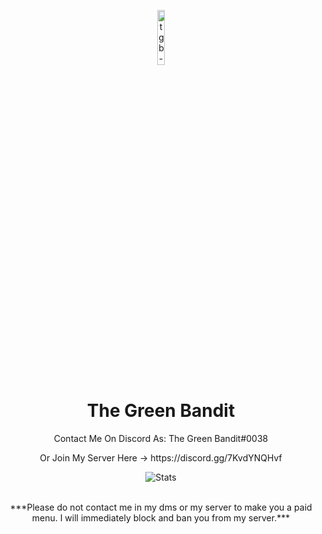 <p align="center">
<img src="https://cdn.discordapp.com/attachments/987884968791375932/1057751469044027443/D7B2B4B6-4CC7-41FA-883F-C76D13A86998.png" alt="tgb-logo" width="15%"/>
</p>

<h1 align="center">The Green Bandit</h1>
<p align="center"I figure shit out so it works sometimes, sorta new and sorta shit at coding.</p>
<div align="center">
    <p>Contact Me On Discord As: The Green Bandit#0038</p>
    <p>Or Join My Server Here -> https://discord.gg/7KvdYNQHvf</p>
    <p align="center">
    <img alt="Stats" src="https://github-readme-stats.vercel.app/api?username=TheGreenBandit&show_icons=true&title_color=39ff14&icon_color=39ff14&text_color=12&bg_color=12">
        <br>  </br>
    <p>***Please do not contact me in my dms or my server to make you a paid menu. I will immediately block and ban you from my server.***</p>
</div>
